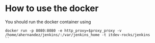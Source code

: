 # How to use the docker

You should run the docker container using 
```
docker run -p 8080:8080 -e http_proxy=$proxy_proxy -v /home/ahernandez/jenkins/:/var/jenkins_home -t itdev-rocks/jenkins
``
